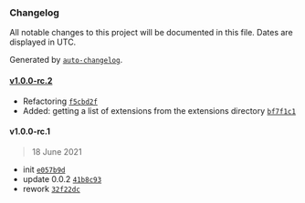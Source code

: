 ### Changelog

All notable changes to this project will be documented in this file. Dates are displayed in UTC.

Generated by [`auto-changelog`](https://github.com/CookPete/auto-changelog).

#### [v1.0.0-rc.2](https://github.com/evald24/vscode-extensions-profiles/compare/v1.0.0-rc.1...v1.0.0-rc.2)

- Refactoring [`f5cbd2f`](https://github.com/evald24/vscode-extensions-profiles/commit/f5cbd2f2aceefafe08918565a547445a38d41565)
- Added: getting a list of extensions from the extensions directory [`bf7f1c1`](https://github.com/evald24/vscode-extensions-profiles/commit/bf7f1c1e7b15f00a1d983eae05e462df90f96c79)

#### v1.0.0-rc.1

> 18 June 2021

- init [`e057b9d`](https://github.com/evald24/vscode-extensions-profiles/commit/e057b9d304c271b3dfd0b0ce522c72aec1b18d13)
- update 0.0.2 [`41b8c93`](https://github.com/evald24/vscode-extensions-profiles/commit/41b8c93fe83c99c7090083de6e5bfc85b6893e65)
- rework [`32f22dc`](https://github.com/evald24/vscode-extensions-profiles/commit/32f22dcf0cba9b0ba50c1c194e6c2ec336e0696e)
